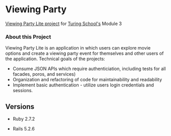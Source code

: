 # Viewing Party

[Viewing Party Lite project](https://backend.turing.edu/module3/projects/viewing_party_lite) for [Turing School's](https://turing.edu/) Module 3

### About this Project

Viewing Party Lite is an application in which users can explore movie options and create a viewing party event for themselves and other users of the application. Technical goals of the projects:
* Consume JSON APIs which require authenticiation, including tests for all facades, poros, and services)
* Organization and refactoring of code for maintainability and readability
* Implement basic authentication - utilize users login credentials and sessions. 


## Versions

- Ruby 2.7.2

- Rails 5.2.6

